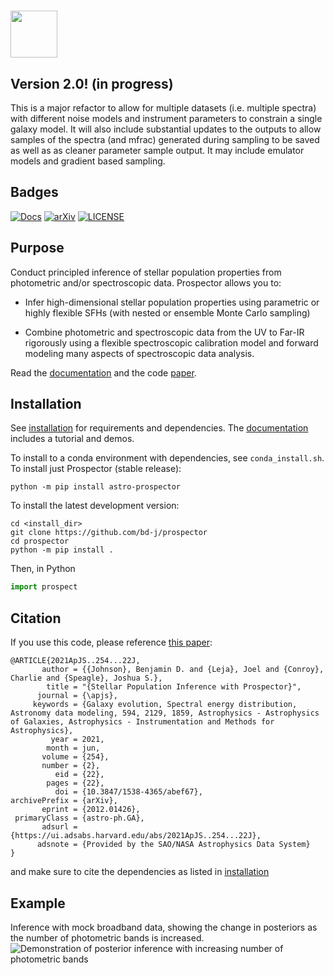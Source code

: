 <img src="doc/_static/logo_name_kh.png" height=75/>  <!-- . -->
==========

Version 2.0! (in progress)
--------------------------

This is a major refactor to allow for multiple datasets (i.e. multiple spectra)
with different noise models and instrument parameters to constrain a single
galaxy model.  It will also include substantial updates to the outputs to allow
samples of the spectra (and mfrac) generated during sampling to be saved as well
as as cleaner parameter sample output. It may include emulator models and
gradient based sampling.

Badges
------

[![Docs](https://readthedocs.org/projects/prospect/badge/?version=latest)](https://readthedocs.org/projects/prospect/badge/?version=latest)
[![arXiv](https://img.shields.io/badge/arXiv-2012.01426-b31b1b.svg)](https://arxiv.org/abs/2012.01426)
[![LICENSE](https://img.shields.io/badge/license-MIT-blue.svg?style=flat)](https://github.com/bd-j/prospector/blob/main/LICENSE)

Purpose
-------
Conduct principled inference of stellar population properties from photometric
and/or spectroscopic data.  Prospector allows you to:

* Infer high-dimensional stellar population properties using parametric or
  highly flexible SFHs (with nested or ensemble Monte Carlo sampling)

* Combine photometric and spectroscopic data from the UV to Far-IR rigorously
  using a flexible spectroscopic calibration model and forward modeling many
  aspects of spectroscopic data analysis.

Read the [documentation](http://prospect.readthedocs.io/en/latest/) and the
code [paper](https://ui.adsabs.harvard.edu/abs/2021ApJS..254...22J/abstract).

Installation
------------

See [installation](doc/installation.rst) for requirements and dependencies.
The [documentation](http://prospect.readthedocs.io/en/latest/) includes a tutorial and demos.

To install to a conda environment with dependencies, see `conda_install.sh`.
To install just Prospector (stable release):
```
python -m pip install astro-prospector
```

To install the latest development version:
```
cd <install_dir>
git clone https://github.com/bd-j/prospector
cd prospector
python -m pip install .
```

Then, in Python
```python
import prospect
```


Citation
------

If you use this code, please reference [this paper](https://ui.adsabs.harvard.edu/abs/2021ApJS..254...22J/abstract):
```
@ARTICLE{2021ApJS..254...22J,
       author = {{Johnson}, Benjamin D. and {Leja}, Joel and {Conroy}, Charlie and {Speagle}, Joshua S.},
        title = "{Stellar Population Inference with Prospector}",
      journal = {\apjs},
     keywords = {Galaxy evolution, Spectral energy distribution, Astronomy data modeling, 594, 2129, 1859, Astrophysics - Astrophysics of Galaxies, Astrophysics - Instrumentation and Methods for Astrophysics},
         year = 2021,
        month = jun,
       volume = {254},
       number = {2},
          eid = {22},
        pages = {22},
          doi = {10.3847/1538-4365/abef67},
archivePrefix = {arXiv},
       eprint = {2012.01426},
 primaryClass = {astro-ph.GA},
       adsurl = {https://ui.adsabs.harvard.edu/abs/2021ApJS..254...22J},
      adsnote = {Provided by the SAO/NASA Astrophysics Data System}
}
```

and make sure to cite the dependencies as listed in [installation](doc/installation.rst)

Example
-------

Inference with mock broadband data, showing the change in posteriors as the
number of photometric bands is increased.
![Demonstration of posterior inference with increasing number of photometric bands](doc/images/animation.gif)
